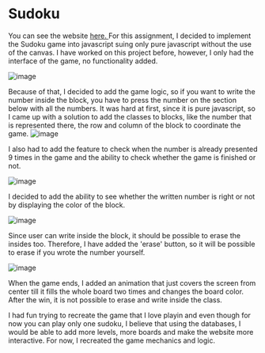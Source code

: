 # Sudoku

You can see the website <a href = "https://angry-kilby-f8953c.netlify.app/"> here. </a>
For this assignment, I decided to implement the Sudoku game into javascript suing only pure javascript without the use of the canvas. I have worked on this project before, however, I only had the interface of the game, no functionality added.

![image](https://user-images.githubusercontent.com/71120362/152789762-3be5375d-3c09-4f5f-95df-f83c49397a85.png)


Because of that, I decided to add the game logic, so if you want to write the number inside the block, you have to press the number on the section below with all the numbers. It was hard at first, since it is pure javascript, so I came up with a solution to add the classes to blocks, like the number that is represented there, the row and column of the block to coordinate the game. 
![image](https://user-images.githubusercontent.com/71120362/152789822-a6ff8926-fb64-4fa7-8007-8255a6ad04c8.png)

I also had to add the feature to check when the number is already presented 9 times in the game and the ability to check whether the game is finished or not. 

![image](https://user-images.githubusercontent.com/71120362/152790406-2f1b97b5-07d0-4322-826a-1dc85f8af66b.png)

I decided to add the ability to see whether the written number is right or not by displaying the color of the block.

![image](https://user-images.githubusercontent.com/71120362/152789866-117447af-d9da-45a6-a44c-7e9be3f0815a.png)


Since user can write inside the block, it should be possible to erase the insides too. Therefore, I have added the 'erase' button, so it will be possible to erase if you wrote the number yourself.

![image](https://user-images.githubusercontent.com/71120362/152789375-a426d71a-f5b4-44d2-a2e2-86f7d607063a.png)

When the game ends, I added an animation that just covers the screen from center till it fills the whole board two times and changes the board color. After the win, it is not possible to erase and write inside the class.

I had fun trying to recreate the game that I love playin and even though for now you can play only one sudoku, I believe that using the databases, I would be able to add more levels, more boards and make the website more interactive. For now, I recreated the game mechanics and logic.
